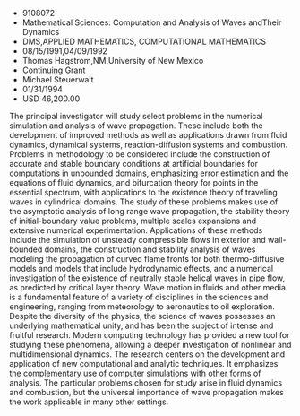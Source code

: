 
* 9108072
* Mathematical Sciences: Computation and Analysis of Waves andTheir Dynamics
* DMS,APPLIED MATHEMATICS, COMPUTATIONAL MATHEMATICS
* 08/15/1991,04/09/1992
* Thomas Hagstrom,NM,University of New Mexico
* Continuing Grant
* Michael Steuerwalt
* 01/31/1994
* USD 46,200.00

The principal investigator will study select problems in the numerical
simulation and analysis of wave propagation. These include both the development
of improved methods as well as applications drawn from fluid dynamics, dynamical
systems, reaction-diffusion systems and combustion. Problems in methodology to
be considered include the construction of accurate and stable boundary
conditions at artificial boundaries for computations in unbounded domains,
emphasizing error estimation and the equations of fluid dynamics, and
bifurcation theory for points in the essential spectrum, with applications to
the existence theory of traveling waves in cylindrical domains. The study of
these problems makes use of the asymptotic analysis of long range wave
propagation, the stability theory of initial-boundary value problems, multiple
scales expansions and extensive numerical experimentation. Applications of these
methods include the simulation of unsteady compressible flows in exterior and
wall-bounded domains, the construction and stability analysis of waves modeling
the propagation of curved flame fronts for both thermo-diffusive models and
models that include hydrodynamic effects, and a numerical investigation of the
existence of neutrally stable helical waves in pipe flow, as predicted by
critical layer theory. Wave motion in fluids and other media is a fundamental
feature of a variety of disciplines in the sciences and engineering, ranging
from meteorology to aeronautics to oil exploration. Despite the diversity of the
physics, the science of waves possesses an underlying mathematical unity, and
has been the subject of intense and fruitful research. Modern computing
technology has provided a new tool for studying these phenomena, allowing a
deeper investigation of nonlinear and multidimensional dynamics. The research
centers on the development and application of new computational and analytic
techniques. It emphasizes the complementary use of computer simulations with
other forms of analysis. The particular problems chosen for study arise in fluid
dynamics and combustion, but the universal importance of wave propagation makes
the work applicable in many other settings.
